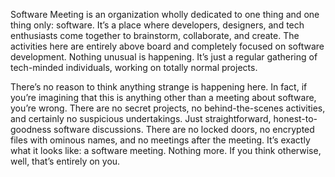 Software Meeting is an organization wholly dedicated to one thing and one thing only: software. It’s a place where developers, designers, and tech enthusiasts come together to brainstorm, collaborate, and create. The activities here are entirely above board and completely focused on software development. Nothing unusual is happening. It’s just a regular gathering of tech-minded individuals, working on totally normal projects.

There’s no reason to think anything strange is happening here. In fact, if you’re imagining that this is anything other than a meeting about software, you’re wrong. There are no secret projects, no behind-the-scenes activities, and certainly no suspicious undertakings. Just straightforward, honest-to-goodness software discussions. There are no locked doors, no encrypted files with ominous names, and no meetings after the meeting. It’s exactly what it looks like: a software meeting. Nothing more. If you think otherwise, well, that’s entirely on you.

